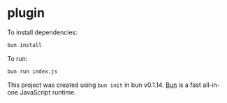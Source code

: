 # plugin

To install dependencies:

```bash
bun install
```

To run:

```bash
bun run index.js
```

This project was created using `bun init` in bun v0.1.14. [Bun](https://bun.sh) is a fast all-in-one JavaScript runtime.
